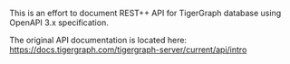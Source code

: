 This is an effort to document REST++ API for TigerGraph database using OpenAPI 3.x specification.

The original API documentation is located here: https://docs.tigergraph.com/tigergraph-server/current/api/intro
